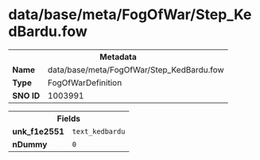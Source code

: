 <h1>data/base/meta/FogOfWar/Step_KedBardu.fow</h1><table><tr><th colspan="100%">Metadata</th></tr><tr><td><b>Name</b></td><td>data/base/meta/FogOfWar/Step_KedBardu.fow</td></tr><tr><td><b>Type</b></td><td>FogOfWarDefinition</td></tr><tr><td><b>SNO ID</b></td><td>1003991</td></tr></table>

<table><tr><th colspan="100%">Fields</th></tr><tr><td><b>unk_f1e2551</b></td><td><code>text_kedbardu</code></td></tr><tr><td><b>nDummy</b></td><td><code>0</code></td></tr></table>

